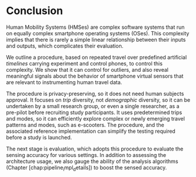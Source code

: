 Conclusion
==========

Human Mobility Systems (HMSes) are complex software systems that run on equally complex smartphone operating systems (OSes). This complexity implies that there is rarely a simple linear relationship between their inputs and outputs, which complicates their evaluation.

We outline a procedure, based on repeated travel over predefined artificial *timelines* carrying experiment and control phones, to control this complexity. We show that it can control for outliers, and also reveal meaningful signals about the behavior of smartphone virtual sensors that are relevant to instrumenting human travel data.

The procedure is privacy-preserving, so it does not need human subjects approval. It focuses on *trip* diversity, not *demographic* diversity, so it can be undertaken by a small research group, or even a single researcher, as a pre-pilot before recruiting study participants. It uses predetermined trips and modes, so it can efficiently explore complex or newly emerging travel patterns and modes, such as e-scooters. The procedure, and the associated reference implementation can simplify the testing required before a study is launched.

The next stage is evaluation, which adopts this procedure to evaluate the sensing accuracy for various settings. In addition to assessing the architecture usage, we also gauge the ability of the analysis algorithms (Chapter [chap:pipeline<sub>i</sub>mpl<sub>d</sub>etails]) to boost the sensed accuracy.
